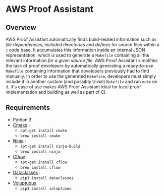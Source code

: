 # AWS Proof Assistant

## Overview

AWS Proof Assistant automatically finds build-related information such as *file dependencies*, *included directories* and *defines* for source files within a `c` code base.
It accumulates this information inside an internal JSON representation, which is used to generate a `Makefile` containing all the relevant information *for a given source file*.
AWS Proof Assistant simplifies the task of proof developers by automatically generating a ready-to-use `Makefile` containing information that developers previously had to find manually.
In order to use the generated `Makefile`, developers must simply include it in another custom (and possibly trivial) `Makefile` and run `make` on it.
It's ease of use makes AWS Proof Assistant ideal for local proof implementation and building as well as part of CI.

## Requirements

* Python 3
* [Cmake](https://cmake.org/) : 
  * `apt-get install cmake`
  * `brew install cmake`
* [Ninja](https://ninja-build.org/) : 
  * `apt-get install ninja-build`
  * `brew install ninja`
* [Cflow](https://www.gnu.org/software/cflow/) : 
  * `apt-get install cflow`
  * `brew install cflow`
* [Dataclasses](https://pypi.org/project/dataclasses/) : 
  * `pip3 install dataclasses`
* [Voluptuous](https://pypi.org/project/voluptuous/)
  * `pip3 install voluptuous`
